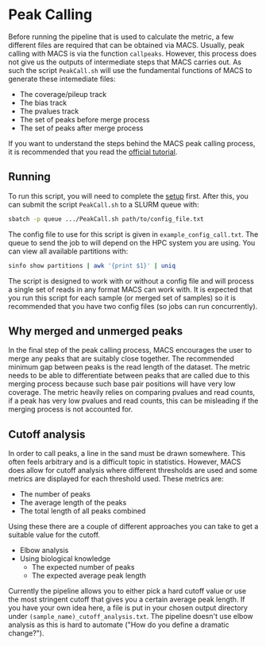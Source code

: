 # Peak Calling

Before running the pipeline that is used to calculate the metric, a few
different files are required that can be obtained via MACS. Usually, peak
calling with MACS is via the function `callpeaks`. However, this process does
not give us the outputs of intermediate steps that MACS carries out. As such
the script `PeakCall.sh` will use the fundamental functions of MACS to generate
these intemediate files:

- The coverage/pileup track
- The bias track
- The pvalues track
- The set of peaks before merge process
- The set of peaks after merge process

If you want to understand the steps behind the MACS peak calling process, it is
recommended that you read the 
[official tutorial](https://macs3-project.github.io/MACS/docs/Advanced_Step-by-step_Peak_Calling.html).

## Running

To run this script, you will need to complete the 
[setup](https://github.com/sof202/PeakCompare?tab=readme-ov-file#setup) first.
After this, you can submit the script `PeakCall.sh` to a SLURM queue with:

```bash
sbatch -p queue .../PeakCall.sh path/to/config_file.txt
```

The config file to use for this script is given in `example_config_call.txt`.
The queue to send the job to will depend on the HPC system you are using. You
can view all available partitions with:

```bash
sinfo show partitions | awk '{print $1}' | uniq
```

The script is designed to work with or without a config file and will
process a single set of reads in any format MACS can work with. It is expected
that you run this script for each sample (or merged set of samples) so it is
recommended that you have two config files (so jobs can run concurrently).

## Why merged and unmerged peaks

In the final step of the peak calling process, MACS encourages the user to 
merge any peaks that are suitably close together. The recommended minimum gap
between peaks is the read length of the dataset. The metric needs to be able to
differentiate between peaks that are called due to this merging process because
such base pair positions will have very low coverage. The metric heavily relies
on comparing pvalues and read counts, if a peak has very low pvalues and read
counts, this can be misleading if the merging process is not accounted for.

## Cutoff analysis

In order to call peaks, a line in the sand must be drawn somewhere. This often
feels arbitrary and is a difficult topic in statistics. However, MACS does
allow for cutoff analysis where different thresholds are used and some metrics
are displayed for each threshold used. These metrics are:

- The number of peaks
- The average length of the peaks
- The total length of all peaks combined

Using these there are a couple of different approaches you can take to get a
suitable value for the cutoff. 

- Elbow analysis
- Using biological knowledge
  - The expected number of peaks
  - The expected average peak length

Currently the pipeline allows you to either pick a hard cutoff value or use the
most stringent cutoff that gives you a certain average peak length. If you have
your own idea here, a file is put in your chosen output directory under
`(sample_name)_cutoff_analysis.txt`. The pipeline doesn't use elbow analysis
as this is hard to automate ("How do you define a dramatic change?").
